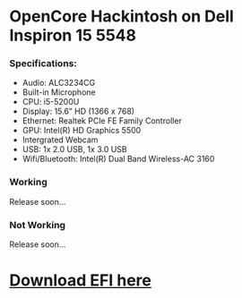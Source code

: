 # OpenCore Hackintosh on Dell Inspiron 15 5548
### Specifications:
- Audio: ALC3234CG
- Built-in Microphone
- CPU: i5-5200U
- Display: 15.6” HD (1366 x 768)
- Ethernet: Realtek PCle FE Family Controller
- GPU: Intel(R) HD Graphics 5500
- Intergrated Webcam
- USB: 1x 2.0 USB, 1x 3.0 USB
- Wifi/Bluetooth: Intel(R) Dual Band Wireless-AC 3160

### Working
 Release soon...
### Not Working
 Release soon...
# [Download EFI here](https://github.com/datpusheen123/oc-hackintosh-dell-inspiron-5548/releases)
